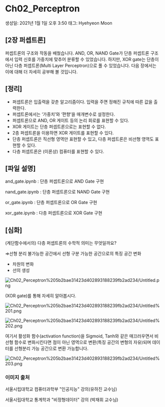 # Ch02_Perceptron

생성일: 2021년 1월 1일 오후 3:50
태그: Hyehyeon Moon

## [2장 퍼셉트론]

퍼셉트론의 구조와 작동을 배웠습니다. AND, OR, NAND Gate가 단층 퍼셉트론 구조에서 입력 신호를 가중치에 맞추어 분류할 수 있었습니다. 하지만, XOR gate는 단층이 아닌 다층 퍼셉트론(Multi Layer Perceptron)으로 풀 수 있었습니다. 다음 장에서는 이에 대해 더 자세히 공부해 볼 것입니다.

## [정리]

- 퍼셉트론은 입출력을 갖춘 알고리즘이다. 입력을 주면 정해진 규칙에 따른 값을 출력한다.
- 퍼셉트론에서는 ‘가중치’와 ‘편향’을 매개변수로 설정한다.
- 퍼셉트론으로 AND, OR 게이트 등의 논리 회로를 표현할 수 있다.
- XOR 게이트는 단층 퍼셉트론으로는 표현할 수 없다.
- 2층 퍼셉트론을 이용하면 XOR 게이트를 표현할 수 있다.
- 단층 퍼셉트론은 직선형 영역만 표현할 수 있고, 다층 퍼셉트론은 비선형 영역도 표현할 수 있다.
- 다층 퍼셉트론은 (이론상) 컴퓨터를 표현할 수 있다.

## [파일 설명]

and_gate.ipynb : 단층 퍼셉트론으로 AND Gate 구현

nand_gate.ipynb : 단층 퍼셉트론으로 NAND Gate 구현

or_gate.ipynb : 단층 퍼셉트론으로 OR Gate 구현

xor_gate.ipynb : 다층 퍼셉트론으로 XOR Gate 구현

## [심화]

(계단함수에서의) 다층 퍼셉트론의 수학적 의미는 무엇일까요?

⇒선형 분리 불가능한 공간에서 선형 구분 가능한 공간으로의 특징 공간 변화

- 차원의 변화
- 선의 생성

![Ch02_Perceptron%205b2bae31423d402893188239fb2ad234/Untitled.png](Ch02_Perceptron%205b2bae31423d402893188239fb2ad234/Untitled.png)

(XOR gate)를 통해 자세히 알아봅시다.

![Ch02_Perceptron%205b2bae31423d402893188239fb2ad234/Untitled%201.png](Ch02_Perceptron%205b2bae31423d402893188239fb2ad234/Untitled%201.png)

![Ch02_Perceptron%205b2bae31423d402893188239fb2ad234/Untitled%202.png](Ch02_Perceptron%205b2bae31423d402893188239fb2ad234/Untitled%202.png)

여기서 활성화 함수(activation function)을 Sigmoid, Tanh와 같은 매끄러우면서 비선형 함수로 변화시킨다면 점이 아닌 영역으로 변환(특징 공간의 변형의 자유)되며 데이터를 선형분리 가능 공간으로 변환 가능합니다.

![Ch02_Perceptron%205b2bae31423d402893188239fb2ad234/Untitled%203.png](Ch02_Perceptron%205b2bae31423d402893188239fb2ad234/Untitled%203.png)

### 이미지 출처

서울시립대학교 컴퓨터과학부 "인공지능" 강의(유하진 교수님)

서울시립대학교 통계학과 "비정형데이터" 강의 (박재휘 교수님)